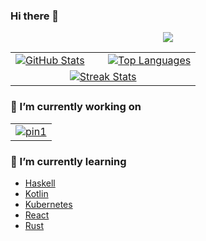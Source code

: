 ### Hi there 👋

<p align="center">
  <a href="https://github.com/tandpfun/skill-icons">
    <img src="https://skillicons.dev/icons?i=docker,py,cpp,java,ocaml,html,ts,firebase,mysql,mongodb,vscode,idea,git,linux" />
  </a>
</p>

<table align="center">
  <tr>
    <td width="50%">
      <a href="https://github.com/anuraghazra/github-readme-stats">
        <img src="https://github-readme-stats-arasgungore.vercel.app/api?username=fabaindaiz&hide_rank=true&show_icons=true&hide_border=true&count_private=true&custom_title=Github%20Stats" alt="GitHub Stats" />
      </a>
    </td>
    <td>
      <a href="https://github.com/anuraghazra/github-readme-stats">
        <img src="https://github-readme-stats-arasgungore.vercel.app/api/top-langs/?username=fabaindaiz&hide_border=true&langs_count=8&layout=compact&count_private=true" alt="Top Languages" />
      </a>
    </td>
  </tr>
  <tr>
    <td colspan=2 align="center">
      <a href="https://github.com/DenverCoder1/github-readme-streak-stats">
        <img src="https://github-readme-streak-stats.herokuapp.com?user=fabaindaiz&hide_border=true&background=f6f8fa&currStreakLabel=000000&date_format=j%20M%5B%20Y%5D" alt="Streak Stats" />
      </a>
    </td>
  </tr>
</table>

### 🔭 I’m currently working on

<table align="center">
  <tr>
    <td>
      <a href="https://github.com/fabaindaiz/corewars-compiler">
        <img src="https://github-readme-stats-arasgungore.vercel.app/api/pin/?username=fabaindaiz&repo=corewars-compiler&hide_border=true" alt="pin1" />
      </a>
    </td>
  </tr>
</table>

### 🌱 I’m currently learning

- [Haskell](https://www.haskell.org/)
- [Kotlin](https://github.com/JetBrains/kotlin)
- [Kubernetes](https://github.com/kubernetes/kubernetes)
- [React](https://github.com/facebook/react)
- [Rust](https://github.com/rust-lang/rust)


<!--
**fabaindaiz/fabaindaiz** is a ✨ _special_ ✨ repository because its `README.md` (this file) appears on your GitHub profile.

Here are some ideas to get you started:

- 👯 I’m looking to collaborate on ...
- 🤔 I’m looking for help with ...
- 💬 Ask me about ...
- 📫 How to reach me: ...
- 😄 Pronouns: ...
- ⚡ Fun fact: ...
-->
